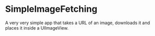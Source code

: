 # SimpleImageFetching
A very very simple app that takes a URL of an image, downloads it and places it inside a UIImageView.
